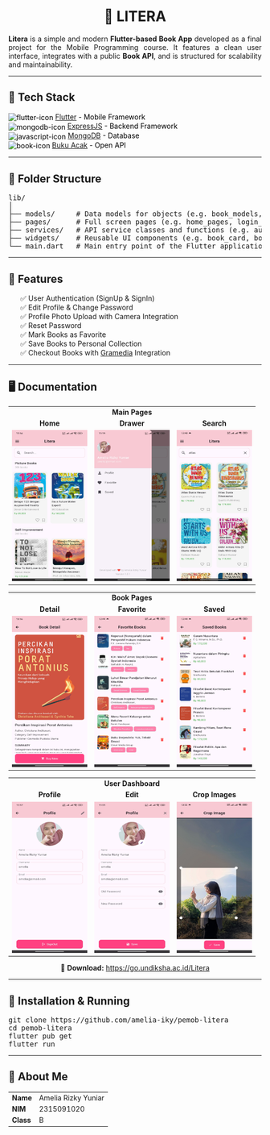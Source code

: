 <h1 align="center">📔 LITERA</h1>

<p align="justify">
  <b>Litera</b> is a simple and modern <b>Flutter-based Book App</b> developed as a final project for the Mobile Programming course. It features a clean user interface, integrates with a public <b>Book API</b>, and is structured for scalability and maintainability.
</p>

<hr/>

<h2>🚀 Tech Stack</h2>

<ul style="list-style-type: none; padding-left: 0; color: black;">
  <li>
    <img src="https://img.icons8.com/?size=100&id=7I3BjCqe9rjG&format=png&color=000000" alt="flutter-icon" style="height: 22px; vertical-align: middle;">
    <a href="https://flutter.dev/">Flutter</a> - Mobile Framework
  </li>
  <li>
    <img src="https://img.icons8.com/?size=100&id=108784&format=png&color=000000" alt="mongodb-icon" style="height: 22px; vertical-align: middle;">
    <a href="https://expressjs.com/">ExpressJS</a> - Backend Framework
  </li>
  <li>
    <img src="https://img.icons8.com/?size=100&id=8rKdRqZFLurS&format=png&color=000000" alt="javascript-icon" style="height: 22px; vertical-align: middle;">
    <a href="https://www.mongodb.com/">MongoDB</a> - Database
  </li>
  <li>
    <img src="https://img.icons8.com/?size=100&id=l6iocFkbmCrh&format=png&color=000000" alt="book-icon" style="height: 22px; vertical-align: middle;">
    <a href="https://bukuacak.vercel.app/api">Buku Acak</a> - Open API
  </li>
</ul>

<hr/>

<h2>📁 Folder Structure</h2>

<pre>
lib/
│
├── models/     # Data models for objects (e.g. book_models, genre_models, user_models, etc.)
├── pages/      # Full screen pages (e.g. home_pages, login_pages, proile_pages, etc.)
├── services/   # API service classes and functions (e.g. auth_api_service, book_api_service, user_api_service, etc.)
├── widgets/    # Reusable UI components (e.g. book_card, book_category, profile_form, etc.)
└── main.dart   # Main entry point of the Flutter application
</pre>

<hr/>

<h2>🎯 Features</h2>

<ul style='list-style-type: none;'>
  <li>✅ User Authentication (SignUp & SignIn)</li>
  <li>✅ Edit Profile & Change Password</li>
  <li>✅ Profile Photo Upload with Camera Integration</li>
  <li>✅ Reset Password</li>
  <li>✅ Mark Books as Favorite</li>
  <li>✅ Save Books to Personal Collection</li>
  <li>✅ Checkout Books with <a href="https://www.gramedia.com/">Gramedia</a> Integration</li>
</ul>

<hr/>

<h2>🖥️ Documentation</h2>

<!-- Main Pages -->
<table>
  <tr>
    <td colspan="4" align="center"><b>Main Pages</b></td>
  </tr>
  <tr>
    <td align="center"><b>Home</b></td>
    <td align="center"><b>Drawer</b></td>
    <td align="center"><b>Search</b></td>
  </tr>
  <tr>
    <td align="center">
      <img src="/assets/documentation/home-pages.jpg" alt="home-pages" height="300" width="150"/>
    </td>
    <td align="center">
      <img src='/assets/documentation/drawer-pages.jpg' alt="drawer-pages" height="300" width="150"/>
    </td>
    <td align="center">
      <img src='/assets/documentation/book-search.jpg' alt="search-pages" height="300" width="150"/>
    </td>
  </tr>
</table>

<!-- Book Pages -->
<table>
  <tr>
    <td colspan="3" align="center"><b>Book Pages</b></td>
  </tr>
  <tr>
    <td align="center"><b>Detail</b></td>
    <td align="center"><b>Favorite</b></td>
    <td align="center"><b>Saved</b></td>
  </tr>
  <tr>
    <td align="center">
      <img src='/assets/documentation/book-detail.jpg' alt="detail-pages" height="300" width="150"/>
    </td>
    <td align="center">
      <img src="/assets/documentation/book-favorite.jpg" alt="edit-profile-pages" height="300" width="150"/>
    </td>
    <td align="center">
      <img src="/assets/documentation/book-saved.jpg" alt="edit-profile-pages" height="300" width="150"/>
    </td>
  </tr>
</table>

<!-- User Dashboard -->
<table>
  <tr>
    <td colspan="3" align="center"><b>User Dashboard</b></td>
  </tr>
  <tr>
    <td align="center"><b>Profile</b></td>
    <td align="center"><b>Edit</b></td>
    <td align="center"><b>Crop Images</b></td>
  </tr>
  <tr>
    <td align="center">
      <img src="/assets/documentation/profile-pages.jpg" alt="profile-pages" height="300" width="150"/>
    </td>
    <td align="center">
      <img src="/assets/documentation/profile-edit.jpg" alt="edit-profile-pages" height="300" width="150"/>
    </td>
    <td align="center">
      <img src="/assets/documentation/profile-crop-images.jpg" alt="edit-profile-pages" height="300" width="150"/>
    </td>
  </tr>
</table>

<p align="center">
  🔗 <b>Download:</b> <a href='https://go.undiksha.ac.id/Litera'>https://go.undiksha.ac.id/Litera</a>
</p>

<hr/>

<h2>🔧 Installation & Running</h2>

<pre>
git clone https://github.com/amelia-iky/pemob-litera
cd pemob-litera
flutter pub get
flutter run
</pre>

<hr/>

<h2>📌 About Me</h2>

<table>
  <tr>
    <td><b>Name</b></td>
    <td>Amelia Rizky Yuniar</td>
  </tr>
  <tr>
    <td><b>NIM</b></td>
    <td>2315091020</td>
  </tr>
  <tr>
    <td><b>Class</b></td>
    <td>B</td>
  </tr>
</table>
